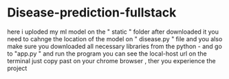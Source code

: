 # Disease-prediction-fullstack
 here i uploded my ml model on the " static " folder after downloaded it you need to cahnge the location of the model on " disease.py " file  and you also make sure you downloaded all necessary libraries from the python -  and go to "app.py " and run the program you can see the local-host url on the terminal just copy past on your chrome browser , ther you experience the project
